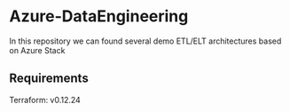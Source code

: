 # Azure-DataEngineering

In this repository we can found several demo ETL/ELT architectures based on Azure Stack

## Requirements

Terraform: v0.12.24
